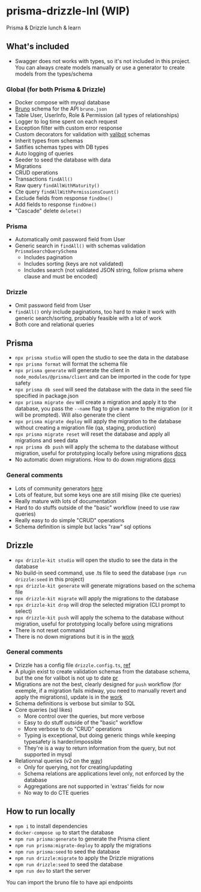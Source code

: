 # prisma-drizzle-lnl (WIP)

Prisma &amp; Drizzle lunch &amp; learn

## What's included

- Swagger does not works with types, so it's not included in this project. You can always create models manually or use a generator to create models from the types/schema

### Global (for both Prisma & Drizzle)

- Docker compose with mysql database
- [Bruno](https://www.usebruno.com/) schema for the API `bruno.json`
- Table User, UserInfo, Role & Permission (all types of relationships)
- Logger to log time spent on each request
- Exception filter with custom error response
- Custom decorators for validation with [valibot](https://valibot.dev/) schemas
- Inherit types from schemas
- Satifies schemas types with DB types
- Auto logging of queries
- Seeder to seed the database with data
- Migrations
- CRUD operations
- Transactions `findAll()`
- Raw query `findAllWithMaturity()`
- Cte query `findAllWithPermissionsCount()`
- Exclude fields from response `findOne()`
- Add fields to response `findOne()`
- "Cascade" delete `delete()`

### Prisma

- Automatically omit password field from User
- Generic search in `findAll()` with schemas validation `PrismaSearchQuerySchema`
  - Includes pagination
  - Includes sorting (keys are not validated)
  - Includes search (not validated JSON string, follow prisma where clause and must be encoded)

### Drizzle

- Omit password field from User
- `findAll()` only include paginations, too hard to make it work with generic search/sorting, probably feasible with a lot of work
- Both core and relational queries

## Prisma

- `npx prisma studio` will open the studio to see the data in the database
- `npx prisma format` will format the schema file
- `npx prisma generate` will generate the client in `node_modules/@prisma/client` and can be imported in the code for type safety
- `npx prisma db seed` will seed the database with the data in the seed file specified in package.json
- `npx prisma migrate dev` will create a migration and apply it to the database, you pass the `--name` flag to give a name to the migration (or it will be prompted). Will also generate the client
- `npx prisma migrate deploy` will apply the migration to the database without creating a migration file (qa, staging, production)
- `npx prisma migrate reset` will reset the database and apply all migrations and seed data
- `npx prisma db push` will apply the schema to the database without migration, useful for prototyping locally before using migrations [docs](https://www.prisma.io/docs/orm/prisma-migrate/workflows/prototyping-your-schema)
- No automatic down migrations. How to do down migrations [docs](https://www.prisma.io/docs/orm/prisma-migrate/workflows/generating-down-migrations)

### General comments

- Lots of community generators [here](https://www.prisma.io/docs/orm/prisma-schema/overview/generators#community-generators)
- Lots of feature, but some keys one are still mising (like cte queries)
- Really mature with lots of documentation
- Hard to do stuffs outside of the "basic" workflow (need to use raw queries)
- Really easy to do simple "CRUD" operations
- Schema definition is simple but lacks "raw" sql options

## Drizzle

- `npx drizzle-kit studio` will open the studio to see the data in the database
- No build-in seed command, use .ts file to seed the database (`npm run drizzle:seed` in this project)
- `npx drizzle-kit generate` will generate migrations based on the schema file
- `npx drizzle-kit migrate` will apply the migrations to the database
- `npx drizzle-kit drop` will drop the selected migration (CLI prompt to select)
- `npx drizzle-kit push` will apply the schema to the database without migration, useful for prototyping locally before using migrations
- There is not reset command
- There is no down migrations but it is in the [work](https://github.com/drizzle-team/drizzle-orm/issues/2352)

### General comments

- Drizzle has a config file `drizzle.config.ts`, [ref](https://orm.drizzle.team/kit-docs/config-reference)
- A plugin exist to create validation schemas from the database schema, but the one for valibot is not up to date [pr](https://github.com/drizzle-team/drizzle-orm/pull/2481)
- Migrations are not the best, clearly designed for `push` workflow (for exemple, if a migration fails midway, you need to manually revert and apply the migrations), update is in the [work](https://github.com/drizzle-team/drizzle-orm/discussions/2624)
- Schema definitions is verbose but similar to SQL
- Core queries (sql likes)
  - More control over the queries, but more verbose
  - Easy to do stuff outside of the "basic" workflow
  - More verbose to do "CRUD" operations
  - Typing is exceptional, but doing generic things while keeping typesafety is harder/impossible
  - They're is a way to return information from the query, but not supported in mysql
- Relationnal queries (v2 on the [way](https://github.com/drizzle-team/drizzle-orm/discussions/2316))
  - Only for querying, not for creating/updating
  - Schema relations are applications level only, not enforced by the database
  - Aggregations are not supported in 'extras' fields for now
  - No way to do CTE queries

## How to run locally

- `npm i` to install dependencies
- `docker-compose up` to start the database
- `npm run prisma:generate` to generate the Prisma client
- `npm run prisma:migrate-deploy` to apply the migrations
- `npm run prisma:seed` to seed the database
- `npm run drizzle:migrate` to apply the Drizzle migrations
- `npm run drizzle:seed` to seed the database
- `npm run dev` to start the server

You can import the bruno file to have api endpoints
